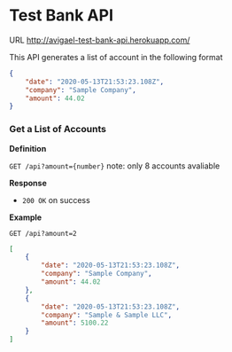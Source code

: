 # Test Bank API

URL http://avigael-test-bank-api.herokuapp.com/

This API generates a list of account in the following format

```json
{
	"date": "2020-05-13T21:53:23.108Z",
	"company": "Sample Company",
	"amount": 44.02
}
```

### Get a List of Accounts

**Definition**

`GET /api?amount={number}`
note: only 8 accounts avaliable

**Response**

- `200 OK` on success

**Example**

`GET /api?amount=2`

```json
[
    {
		"date": "2020-05-13T21:53:23.108Z",
		"company": "Sample Company",
		"amount": 44.02
    },
    {
		"date": "2020-05-13T21:53:23.108Z",
		"company": "Sample & Sample LLC",
		"amount": 5100.22
    }
]
```
